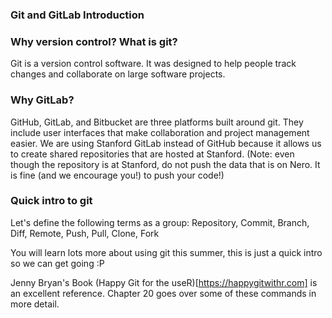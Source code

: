### Git and GitLab Introduction

### Why version control? What is git?
Git is a version control software. It was designed to help people track changes and collaborate on large software projects.

### Why GitLab?
GitHub, GitLab, and Bitbucket are three platforms built around git. They include user interfaces that make collaboration and project management easier. We are using Stanford GitLab instead of GitHub because it allows us to create shared repositories that are hosted at Stanford. 
(Note: even though the repository is at Stanford, do not push the data that is on Nero. It is fine (and we encourage you!) to push your code!)

### Quick intro to git
Let's define the following terms as a group: Repository, Commit, Branch, Diff, Remote, Push, Pull, Clone, Fork

You will learn lots more about using git this summer, this is just a quick intro so we can get going :P

Jenny Bryan's Book (Happy Git for the useR)[https://happygitwithr.com] is an excellent reference. Chapter 20 goes over some of these commands in more detail. 


